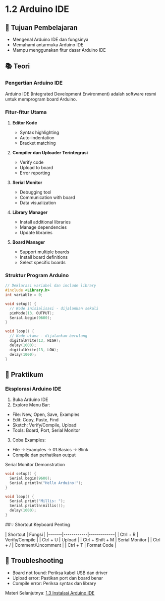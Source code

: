 # 1.2 Arduino IDE

## 🎯 Tujuan Pembelajaran
- Mengenal Arduino IDE dan fungsinya
- Memahami antarmuka Arduino IDE
- Mampu menggunakan fitur dasar Arduino IDE

## 📚 Teori

### Pengertian Arduino IDE
Arduino IDE (Integrated Development Environment) adalah software resmi untuk memprogram board Arduino.

### Fitur-fitur Utama
1. **Editor Kode**
   - Syntax highlighting
   - Auto-indentation
   - Bracket matching

2. **Compiler dan Uploader Terintegrasi**
   - Verify code
   - Upload to board
   - Error reporting

3. **Serial Monitor**
   - Debugging tool
   - Communication with board
   - Data visualization

4. **Library Manager**
   - Install additional libraries
   - Manage dependencies
   - Update libraries

5. **Board Manager**
   - Support multiple boards
   - Install board definitions
   - Select specific boards

### Struktur Program Arduino
```cpp
// Deklarasi variabel dan include library
#include <Library.h>
int variable = 0;

void setup() {
  // Kode inisialisasi - dijalankan sekali
  pinMode(13, OUTPUT);
  Serial.begin(9600);
}

void loop() {
  // Kode utama - dijalankan berulang
  digitalWrite(13, HIGH);
  delay(1000);
  digitalWrite(13, LOW);
  delay(1000);
}
```
## 🔧 Praktikum
### Eksplorasi Arduino IDE
1. Buka Arduino IDE
2. Explore Menu Bar:
  - File: New, Open, Save, Examples
  - Edit: Copy, Paste, Find
  - Sketch: Verify/Compile, Upload
  - Tools: Board, Port, Serial Monitor
3. Coba Examples:
  - File → Examples → 01.Basics → Blink
  - Compile dan perhatikan output

Serial Monitor Demonstration
```cpp
void setup() {
  Serial.begin(9600);
  Serial.println("Hello Arduino!");
}

void loop() {
  Serial.print("Millis: ");
  Serial.println(millis());
  delay(1000);
}
```
##💡 Shortcut Keyboard Penting

| Shortcut | Fungsi |
|-------|------------|-------------|
| Ctrl + R | Verify/Compile |
| Ctrl + U | Upload |
| Ctrl + Shift + M | Serial Monitor |
| Ctrl + / | Comment/Uncomment |
| Ctrl + T | Format Code |

## 🐛 Troubleshooting
- Board not found: Periksa kabel USB dan driver
- Upload error: Pastikan port dan board benar
- Compile error: Periksa syntax dan library

Materi Selanjutnya: [1.3 Instalasi Arduino IDE]()
